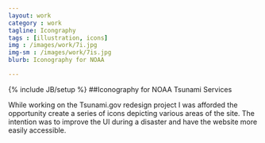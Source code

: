```yaml
---
layout: work
category : work
tagline: Icongraphy
tags : [illustration, icons]
img : /images/work/7i.jpg
img-sm : /images/work/7is.jpg
blurb: Iconography for NOAA

---
```

{% include JB/setup %}
##Iconography for NOAA Tsunami Services

While working on the Tsunami.gov redesign project I was afforded the opportunity create a series of icons depicting various areas of the site.  The intention was to improve the UI during a disaster and have the website more easily accessible.